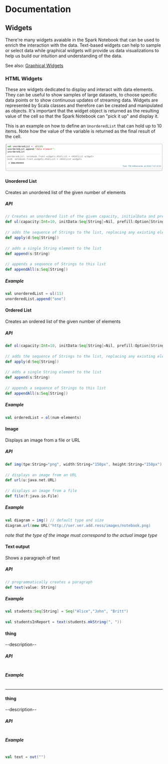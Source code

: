 # Documentation

## Widgets

There're many widgets avaiable in the Spark Notebook that can be used to enrich the interaction with the data.  Text-based widgets can help to sample or select data while graphical widgets will provide us data visualizations to help us build our intuition and understanding of the data. 

See also: [Graphical Widgets](./widgets_viz.md)

### HTML Widgets

These are widgets dedicated to display and interact with data elements. They can be useful to show samples of large datasets, to choose specific data points or to show continuous updates of streaming data.
Widgets are represented by Scala classes and therefore can be created and manipulated as objects.
It's important that the widget object is returned  as the resulting value of the cell so that the Spark Notebook can "pick it up" and display it.

This is an example on how to define an `UnorderedList` that can hold up to 10 items. Note how the value of the variable is returned as the final result of the cell.

![unordered list](./images/unordered-list.png)

#### Unordered List
Creates an unordered list of the given number of elements

##### API
```scala
// Creates an unordered list of the given capacity, initialData and prefill
def ul(capacity:Int=10, initData:Seq[String]=Nil, prefill:Option[String]=None)

// adds the sequence of Strings to the list, replacing any existing elements
def apply(d:Seq[String])

// adds a single String element to the list 
def append(s:String)

// appends a sequence of Strings to this list
def appendAll(s:Seq[String]) 
```

##### Example

```scala
val unorderedList = ul(11)
unorderedList.append("one")
```

#### Ordered List
Creates an ordered list of the given number of elements

##### API
```scala
def ol(capacity:Int=10, initData:Seq[String]=Nil, prefill:Option[String]=None)

// adds the sequence of Strings to the list, replacing any existing elements
def apply(d:Seq[String])

// adds a single String element to the list 
def append(s:String)

// appends a sequence of Strings to this list
def appendAll(s:Seq[String]) 
```

##### Example
```scala
val orderedList = ol(num-elements)
```

#### Image
Displays an image from a file or URL

##### API

```scala
def img(tpe:String="png", width:String="150px", height:String="150px")

// displays an image from an URL
def url(u:java.net.URL)

// displays an image from a file
def file(f:java.io.File)
```

##### Example

```scala
val diagram = img() // default type and size
diagram.url(new URL("http://ser.ver.add.ress/images/notebook.png)
```
_note that the type of the image must correspond to the actual image type_


#### Text output
Shows a paragraph of text

##### API

```scala
// programmatically creates a paragraph
def text(value: String)

```

##### Example

```scala
val students:Seq[String] = Seq("Alice","John", "Britt")

val studentsInReport = text(students.mkString(", "))

```

#### thing
--description--

##### API

```scala
```

##### Example

```scala
```



------

#### thing
--description--

##### API

```scala
```

##### Example

```scala
```





```scala
val text = out("")
```

